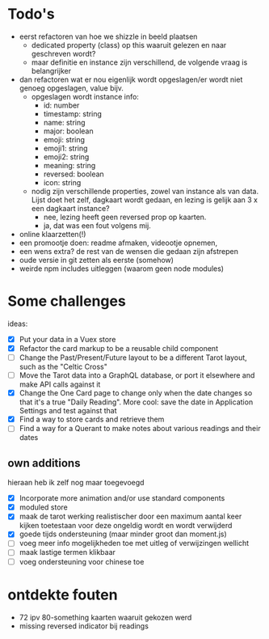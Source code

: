 # Todo's 

- eerst refactoren van hoe we shizzle in beeld plaatsen
    - dedicated property (class) op this waaruit gelezen en naar geschreven wordt?
    - maar definitie en instance zijn verschillend, de volgende vraag is belangrijker
- dan refactoren wat er nou eigenlijk wordt opgeslagen/er wordt niet genoeg opgeslagen, value bijv.
    - opgeslagen wordt instance info:
        - id: number
        - timestamp: string
        - name: string
        - major: boolean
        - emoji: string
        - emoji1: string
        - emoji2: string
        - meaning: string
        - reversed: boolean
        - icon: string
    - nodig zijn verschillende properties, zowel van instance als van data. Lijst doet het zelf, dagkaart wordt gedaan, en lezing is gelijk aan 3 x een dagkaart instance? 
        - nee, lezing heeft geen reversed prop op kaarten. 
        - ja, dat was een fout volgens mij.
- online klaarzetten(!)
- een promootje doen: readme afmaken, videootje opnemen, 
- een wens extra? de rest van de wensen die gedaan zijn afstrepen
- oude versie in git zetten als eerste (somehow)
- weirde npm includes uitleggen (waarom geen node modules)


# Some challenges

ideas:

- [x] Put your data in a Vuex store
- [x] Refactor the card markup to be a reusable child component
- [ ] Change the Past/Present/Future layout to be a different Tarot layout, such as the "Celtic Cross"
- [ ] Move the Tarot data into a GraphQL database, or port it elsewhere and make API calls against it
- [x] Change the One Card page to change only when the date changes so that it's a true "Daily Reading". More cool: save the date in Application Settings and test against that
- [x] Find a way to store cards and retrieve them
- [ ] Find a way for a Querant to make notes about various readings and their dates

## own additions

hieraan heb ik zelf nog maar toegevoegd

- [x] Incorporate more animation and/or use standard components
- [x] moduled store
- [x] maak de tarot werking realistischer door een maximum aantal keer kijken toetestaan voor deze ongeldig wordt en wordt verwijderd
- [x] goede tijds ondersteuning (maar minder groot dan moment.js) 
- [ ] voeg meer info mogelijkheden toe met uitleg of verwijzingen wellicht
- [ ] maak lastige termen klikbaar
- [ ] voeg ondersteuning voor chinese toe

# ontdekte fouten

- 72 ipv 80-something kaarten waaruit gekozen werd
- missing reversed indicator bij readings

# 
